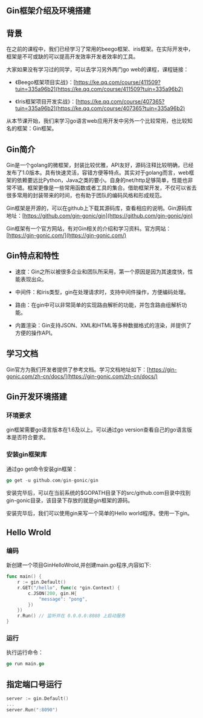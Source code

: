 ## Gin框架介绍及环境搭建

## 背景
在之前的课程中，我们已经学习了常用的beego框架、iris框架。在实际开发中，框架是不可或缺的可以提高开发效率开发者效率的工具。

大家如果没有学习过的同学，可以去学习另外两门go web的课程，课程链接：

* 《Beego框架项目实战》：[https://ke.qq.com/course/411509?tuin=335a96b2](https://ke.qq.com/course/411509?tuin=335a96b2)

* 《Iris框架项目开发实战》：[https://ke.qq.com/course/407365?tuin=335a96b2](https://ke.qq.com/course/407365?tuin=335a96b2)

从本节课开始，我们来学习go语言web应用开发中另外一个比较常用，也比较知名的框架：Gin框架。

## Gin简介
Gin是一个golang的微框架，封装比较优雅，API友好，源码注释比较明确，已经发布了1.0版本。具有快速灵活，容错方便等特点。其实对于golang而言，web框架的依赖要远比Python，Java之类的要小。自身的net/http足够简单，性能也非常不错。框架更像是一些常用函数或者工具的集合。借助框架开发，不仅可以省去很多常用的封装带来的时间，也有助于团队的编码风格和形成规范。

Gin框架是开源的，可以在github上下载其源码库，查看相应的说明。Gin源码库地址：[https://github.com/gin-gonic/gin](https://github.com/gin-gonic/gin)

Gin框架有一个官方网站，有对Gin相关的介绍和学习资料。官方网站：[https://gin-gonic.com/](https://gin-gonic.com/)

## Gin特点和特性
* 速度：Gin之所以被很多企业和团队所采用，第一个原因是因为其速度快，性能表现出众。

* 中间件：和iris类型，gin在处理请求时，支持中间件操作，方便编码处理。

* 路由：在gin中可以非常简单的实现路由解析的功能，并包含路由组解析功能。

* 内置渲染：Gin支持JSON、XML和HTML等多种数据格式的渲染，并提供了方便的操作API。

## 学习文档
Gin官方为我们开发者提供了参考文档。学习文档地址如下：[https://gin-gonic.com/zh-cn/docs/](https://gin-gonic.com/zh-cn/docs/)

## Gin开发环境搭建
### 环境要求
gin框架需要go语言版本在1.6及以上。可以通过go version查看自己的go语言版本是否符合要求。

### 安装gin框架库
通过go get命令安装gin框架：
```go
go get -u github.com/gin-gonic/gin
```
安装完毕后，可以在当前系统的$GOPATH目录下的src/github.com目录中找到gin-gonic目录，该目录下存放的就是gin框架的源码。

安装完毕后，我们可以使用gin来写一个简单的Hello world程序。使用一下gin。
## Hello Wrold
### 编码
新创建一个项目GinHelloWrold,并创建main.go程序,内容如下:
```go
func main() {
	r := gin.Default()
	r.GET("/hello", func(c *gin.Context) {
		c.JSON(200, gin.H{
			"message": "pong",
		})
	})
	r.Run() // 监听并在 0.0.0.0:8080 上启动服务
}
```

### 运行
执行运行命令：
```go
go run main.go
```

## 指定端口号运行
```go
server := gin.Default()
...
server.Run(":8090")
```



